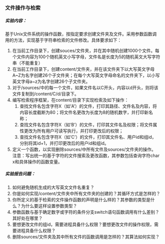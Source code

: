 ### 文件操作与检索

##### 实验内容：
基于Unix文件系统的操作函数，按指定要求创建文件夹及文件。采用参数函数调用的方法，实现基于字符串检索的文件修改。具体要求如下：

1. 在当前工作目录下，创建souces/文件夹，并在其中随机创建1000个文件。每个文件内容为100个随机英文小写字母，文件名是长度为5的随机英文大写字符串（不能重复）
2. 在当前工作目录下，创建content/文件夹，并在该文件夹下以大写英文字母A\~Z为名字创建26个子文件夹；在每个大写英文字母命名的文件夹下，以小写英文字母a\~z为名字创建26个子文件夹。
3. 对于/sources/中的每一个文件，如果文件名以C开头，内容以d开头，则将该文件复制到/content/C/d/目录下。
4. 编写检索程序框架，在content/目录下实现检索及如下操作：
    1. 查找文件名包含字符X（如’A’）的文件，打印其路径、文件名及内容，将内容长度截断为80；将文件名更改为长度为8的随机数字，并打印新名称；
    1. 查找文件名包含字符X（如’B’）的文件，打印其文件名及权限；将文件属性更改为所有用户可读写执行，并打印更改后的权限；
    1. 查找文件名包含字符X（如’C’）的文件，打印其文件名、用户id和组id，分别将其id+1，并打印更改后的用户id和组id。
5. 定义一个函数，以实现删除sources/中所有文件及sources/文件夹的操作。
注意：写出统一的基于字符的文件搜索及更改函数，其参数包括查询字符char x和具体操作的函数变量。

##### 实验报告问题：
1. 如何避免随机生成的大写英文文件名重复？
2. 你是如何实现/content/文件夹中所有文件夹的创建的？其循环方式是怎样的？
3. 你所定义的基于检索的文件操作函数的声明是什么样的？其参数的类型是什么？为什么要这样设置参数类型？
4. 参数函数与基于确定数字或字符的条件分支switch语句函数调用有什么差别？其好处在哪里？
5. 要想更改文件的组id，需要进程具备什么权限？要想更改文件的操作权限，需要进程具备什么权限？
6. 删除sources/文件夹及其中所有文件的函数调用是怎样的？其算法如何实现？
